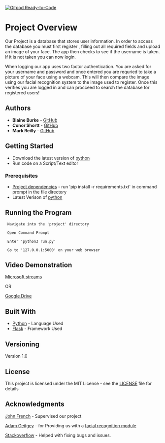 [![Gitpod Ready-to-Code](https://img.shields.io/badge/Gitpod-Ready--to--Code-blue?logo=gitpod)](https://gitpod.io/#https://github.com/conorshortt123/facial-recognition-project) 


# Project Overview
Our Project is a database that stores user information. 
In order to access the database you must first register , filling out all required fields and upload an image of your face.
The app then checks to see if the username is taken. If it is not taken you can now login.

When logging our app uses two factor authentication. 
You are asked for your username and password and once entered you are requried to take a picture of your face using a webcam.
This will then compare the image using our facial recognition system to the image used to  register.
Once this verifies you are logged in and can procceed to search the database for registered users!

## Authors

* **Blaine Burke** - [GitHub](https://github.com/BurkeBlaine1999)
* **Conor Shortt** - [GitHub](https://github.com/conorshortt123)
* **Mark Reilly** - [GitHub](https://github.com/MarkReillyGMIT)

## Getting Started

* Download the latest version of [python]((https://www.python.org/downloads/))
* Run code on a Script/Text editor

### Prerequisites

* [Project dependencies](https://github.com/conorshortt123/facial-recognition-project/blob/master/requirements.txt) - run 'pip install -r requirements.txt' in command prompt in the file directory <br>
* Latest Verison of [python](https://www.python.org/downloads/)

## Running the Program

```
 Navigate into the 'project' directory 
```
```
 Open Command Prompt
```
```
 Enter 'python3 run.py' 
 ```
```
 Go to '127.0.0.1:5000' on your web browser
 ```

## Video Demonstration

[Microsoft streams](https://web.microsoftstream.com/video/694637d7-c89a-4c9c-ab69-b054c5e34480?list=studio)

OR

[Google Drive](https://drive.google.com/open?id=1UvBYUatnWF9A2r8L1oFg6C3IMn5BUVYT)

## Built With

* [Python](https://www.python.org/) - Language Used
* [Flask](https://flask.palletsprojects.com/en/1.1.x/) - Framework Used

## Versioning

Version 1.0

## License

This project is licensed under the MIT License - see the [LICENSE](https://github.com/conorshortt123/facial-recognition-project/blob/master/LICENSE) file for details

## Acknowledgments
[John French](https://github.com/john-french) - Supervised our project

[Adam Geitgey](https://github.com/ageitgey) - for Providing us with a [facial recognition module](https://github.com/ageitgey/face_recognition)

[Stackoverflow](https://stackoverflow.com/) - Helped with fixing bugs and issues.
